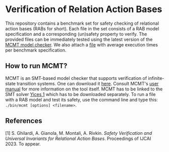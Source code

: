 # Verification of Relation Action Bases

This repository contains a benchmark set for safety checking of relational action bases (RABs for short). 
Each file in the set consists of a RAB model specification and a corresponding (un)safety property to verify. 
The provided files can be immediately tested using the latest version of the [MCMT model checker](http://users.mat.unimi.it/users/ghilardi/mcmt/).
We also attach a [file](https://github.com/AlessandroGianola/RAB-verification/RAB-benchmark-time-log.txt) with average execution times per benchmark specification.

## How to run MCMT?
MCMT is an SMT-based model checker that supports verification of infinite-state transition systems. One can download it [here](http://users.mat.unimi.it/users/ghilardi/mcmt/license.html).
 Consult MCMT's [user manual](http://users.mat.unimi.it/users/ghilardi/mcmt/UM_MCMT_3.0.pdf) for more information on the tool itself.
 MCMT has to be linked to the SMT solver [Yices 1](https://yices.csl.sri.com/) which has to be downloaded separately. 
 To run a file with a RAB model and test its safety, use the command line and type this: `./bin/mcmt [options] <filename>`.

## References
  
[1] S. Ghilardi, A. Gianola, M. Montali, A. Rivkin. _Safety Verification and Universal Invariants for Relational Action Bases_. Proceedings of IJCAI 2023. To appear.
